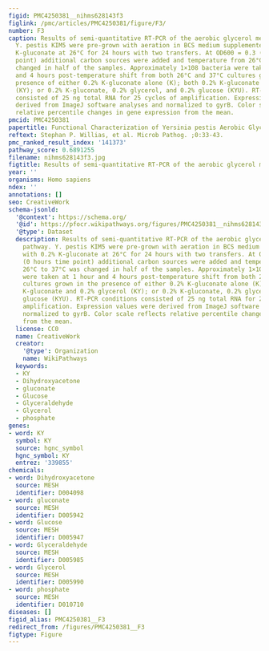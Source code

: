 ```yaml
---
figid: PMC4250381__nihms628143f3
figlink: /pmc/articles/PMC4250381/figure/F3/
number: F3
caption: Results of semi-quantitative RT-PCR of the aerobic glycerol metabolic pathway.
  Y. pestis KIM5 were pre-grown with aeration in BCS medium supplemented with 0.2%
  K-gluconate at 26°C for 24 hours with two transfers. At OD600 = 0.3 (0 hours time
  point) additional carbon sources were added and temperature from 26°C to 37°C was
  changed in half of the samples. Approximately 1×108 bacteria were taken at 1 hour
  and 4 hours post-temperature shift from both 26°C and 37°C cultures grown in the
  presence of either 0.2% K-gluconate alone (K); both 0.2% K-gluconate and 0.2% glycerol
  (KY); or 0.2% K-gluconate, 0.2% glycerol, and 0.2% glucose (KYU). RT-PCR conditions
  consisted of 25 ng total RNA for 25 cycles of amplification. Expression values were
  derived from ImageJ software analyses and normalized to gyrB. Color scale reflects
  relative percentile changes in gene expression from the mean.
pmcid: PMC4250381
papertitle: Functional Characterization of Yersinia pestis Aerobic Glycerol Metabolism.
reftext: Stephan P. Willias, et al. Microb Pathog. ;0:33-43.
pmc_ranked_result_index: '141373'
pathway_score: 0.6891255
filename: nihms628143f3.jpg
figtitle: Results of semi-quantitative RT-PCR of the aerobic glycerol metabolic pathway
year: ''
organisms: Homo sapiens
ndex: ''
annotations: []
seo: CreativeWork
schema-jsonld:
  '@context': https://schema.org/
  '@id': https://pfocr.wikipathways.org/figures/PMC4250381__nihms628143f3.html
  '@type': Dataset
  description: Results of semi-quantitative RT-PCR of the aerobic glycerol metabolic
    pathway. Y. pestis KIM5 were pre-grown with aeration in BCS medium supplemented
    with 0.2% K-gluconate at 26°C for 24 hours with two transfers. At OD600 = 0.3
    (0 hours time point) additional carbon sources were added and temperature from
    26°C to 37°C was changed in half of the samples. Approximately 1×108 bacteria
    were taken at 1 hour and 4 hours post-temperature shift from both 26°C and 37°C
    cultures grown in the presence of either 0.2% K-gluconate alone (K); both 0.2%
    K-gluconate and 0.2% glycerol (KY); or 0.2% K-gluconate, 0.2% glycerol, and 0.2%
    glucose (KYU). RT-PCR conditions consisted of 25 ng total RNA for 25 cycles of
    amplification. Expression values were derived from ImageJ software analyses and
    normalized to gyrB. Color scale reflects relative percentile changes in gene expression
    from the mean.
  license: CC0
  name: CreativeWork
  creator:
    '@type': Organization
    name: WikiPathways
  keywords:
  - KY
  - Dihydroxyacetone
  - gluconate
  - Glucose
  - Glyceraldehyde
  - Glycerol
  - phosphate
genes:
- word: KY
  symbol: KY
  source: hgnc_symbol
  hgnc_symbol: KY
  entrez: '339855'
chemicals:
- word: Dihydroxyacetone
  source: MESH
  identifier: D004098
- word: gluconate
  source: MESH
  identifier: D005942
- word: Glucose
  source: MESH
  identifier: D005947
- word: Glyceraldehyde
  source: MESH
  identifier: D005985
- word: Glycerol
  source: MESH
  identifier: D005990
- word: phosphate
  source: MESH
  identifier: D010710
diseases: []
figid_alias: PMC4250381__F3
redirect_from: /figures/PMC4250381__F3
figtype: Figure
---
```

